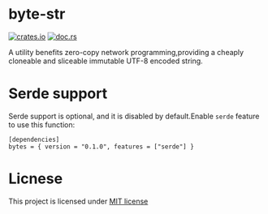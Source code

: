 # byte-str

[![crates.io](https://img.shields.io/crates/v/byte-str.svg)](https://crates.io/crates/byte_str) [![doc.rs](https://img.shields.io/badge/docs-latest-blue.svg?style=flat-square)](https://docs.rs/byte_str)


A utility benefits zero-copy network programming,providing a cheaply cloneable and sliceable immutable UTF-8 encoded string.

# Serde support
Serde support is optional, and it is disabled by default.Enable `serde` feature to use this function:

```
[dependencies]
bytes = { version = "0.1.0", features = ["serde"] }
```

# Licnese
This project is licensed under [MIT license](https://opensource.org/licenses/MIT)